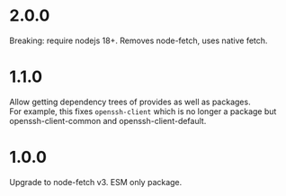 # 2.0.0

Breaking: require nodejs 18+.
Removes node-fetch, uses native fetch.

# 1.1.0

Allow getting dependency trees of provides as well as packages.  
For example, this fixes `openssh-client` which is no longer a package but openssh-client-common and openssh-client-default.

# 1.0.0

Upgrade to node-fetch v3.
ESM only package.

